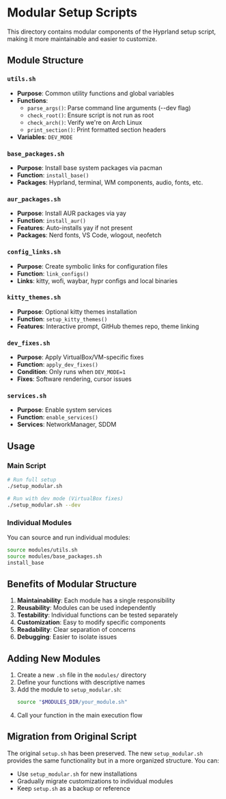 # Modular Setup Scripts

This directory contains modular components of the Hyprland setup script, making it more maintainable and easier to customize.

## Module Structure

### `utils.sh`

- **Purpose**: Common utility functions and global variables
- **Functions**:
  - `parse_args()`: Parse command line arguments (--dev flag)
  - `check_root()`: Ensure script is not run as root
  - `check_arch()`: Verify we're on Arch Linux
  - `print_section()`: Print formatted section headers
- **Variables**: `DEV_MODE`

### `base_packages.sh`

- **Purpose**: Install base system packages via pacman
- **Function**: `install_base()`
- **Packages**: Hyprland, terminal, WM components, audio, fonts, etc.

### `aur_packages.sh`

- **Purpose**: Install AUR packages via yay
- **Function**: `install_aur()`
- **Features**: Auto-installs yay if not present
- **Packages**: Nerd fonts, VS Code, wlogout, neofetch

### `config_links.sh`

- **Purpose**: Create symbolic links for configuration files
- **Function**: `link_configs()`
- **Links**: kitty, wofi, waybar, hypr configs and local binaries

### `kitty_themes.sh`

- **Purpose**: Optional kitty themes installation
- **Function**: `setup_kitty_themes()`
- **Features**: Interactive prompt, GitHub themes repo, theme linking

### `dev_fixes.sh`

- **Purpose**: Apply VirtualBox/VM-specific fixes
- **Function**: `apply_dev_fixes()`
- **Condition**: Only runs when `DEV_MODE=1`
- **Fixes**: Software rendering, cursor issues

### `services.sh`

- **Purpose**: Enable system services
- **Function**: `enable_services()`
- **Services**: NetworkManager, SDDM

## Usage

### Main Script

```bash
# Run full setup
./setup_modular.sh

# Run with dev mode (VirtualBox fixes)
./setup_modular.sh --dev
```

### Individual Modules

You can source and run individual modules:

```bash
source modules/utils.sh
source modules/base_packages.sh
install_base
```

## Benefits of Modular Structure

1. **Maintainability**: Each module has a single responsibility
2. **Reusability**: Modules can be used independently
3. **Testability**: Individual functions can be tested separately
4. **Customization**: Easy to modify specific components
5. **Readability**: Clear separation of concerns
6. **Debugging**: Easier to isolate issues

## Adding New Modules

1. Create a new `.sh` file in the `modules/` directory
2. Define your functions with descriptive names
3. Add the module to `setup_modular.sh`:
   ```bash
   source "$MODULES_DIR/your_module.sh"
   ```
4. Call your function in the main execution flow

## Migration from Original Script

The original `setup.sh` has been preserved. The new `setup_modular.sh` provides the same functionality but in a more organized structure. You can:

- Use `setup_modular.sh` for new installations
- Gradually migrate customizations to individual modules
- Keep `setup.sh` as a backup or reference
